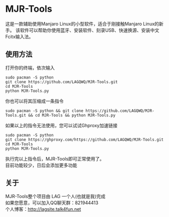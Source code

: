 # MJR-Tools
这是一款辅助使用Manjaro Linux的小型软件，适合于刚接触Manjaro Linux的新手。
该软件可以帮助你使用蓝牙、安装软件、刻录USB、快速换源、安装中文Fcitx输入法。
## 使用方法
打开你的终端，依次输入
```
sudo pacman -S python
git clone https://github.com/LAGQWQ/MJR-Tools.git
cd MJR-Tools
python MJR-Tools.py
```
你也可以将其压缩成一条指令  
```
sudo pacman -S python && git clone https://github.com/LAGQWQ/MJR-Tools.git && cd MJR-Tools && python MJR-Tools.py
```
如果以上的指令无法使用，您可以试试Ghproxy加速链接
```
sudo pacman -S python
git clone https://ghproxy.com/https://github.com/LAGQWQ/MJR-Tools.git
cd MJR-Tools
python MJR-Tools.py
```
执行完以上指令后，MJR-Tools即可正常使用了。  
目前功能较少，日后会添加更多功能  
## 关于
MJR-Tools整个项目由 LAG 一个人(也就是我)完成  
如果您愿意，可以加入QQ聊天群：821944413  
个人博客：http://lagsite.talk4fun.net
